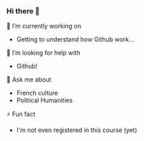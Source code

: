 ### Hi there 👋
🔭 I’m currently working on 
- Getting to understand how Github work...

🤔 I’m looking for help with 
- Github!

💬 Ask me about 
- French culture
- Political Humanities

⚡ Fun fact
- I'm not even registered in this course (yet) 
